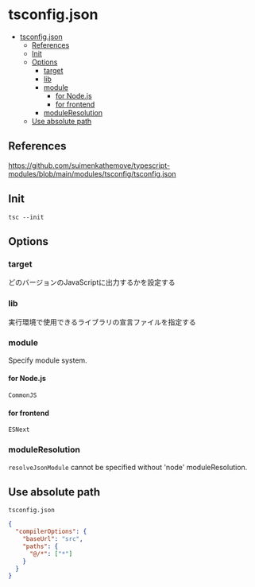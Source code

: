 # tsconfig.json

- [tsconfig.json](#tsconfigjson)
  - [References](#references)
  - [Init](#init)
  - [Options](#options)
    - [target](#target)
    - [lib](#lib)
    - [module](#module)
      - [for Node.js](#for-nodejs)
      - [for frontend](#for-frontend)
    - [moduleResolution](#moduleresolution)
  - [Use absolute path](#use-absolute-path)

## References

<https://github.com/suimenkathemove/typescript-modules/blob/main/modules/tsconfig/tsconfig.json>

## Init

```shell
tsc --init
```

## Options

### target

どのバージョンのJavaScriptに出力するかを設定する

### lib

実行環境で使用できるライブラリの宣言ファイルを指定する

### module

Specify module system.

#### for Node.js

`CommonJS`

#### for frontend

`ESNext`

### moduleResolution

`resolveJsonModule` cannot be specified without 'node' moduleResolution.

## Use absolute path

`tsconfig.json`

```json
{
  "compilerOptions": {
    "baseUrl": "src",
    "paths": {
      "@/*": ["*"]
    }
  }
}
```
